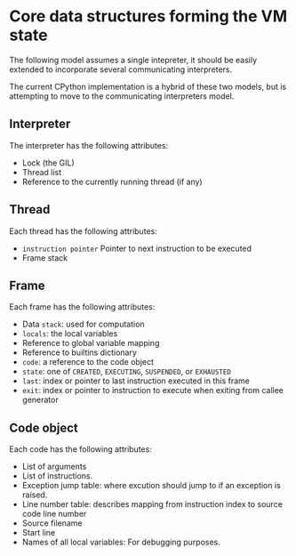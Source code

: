 # Core data structures forming the VM state

The following model assumes a single intepreter, it should be easily extended to incorporate several communicating interpreters.

The current CPython implementation is a hybrid of these two models, but is attempting to move to the communicating interpreters model.

## Interpreter

The interpreter has the following attributes:

* Lock (the GIL)
* Thread list
* Reference to the currently running thread (if any)

## Thread

Each thread has the following attributes:

* `instruction pointer` Pointer to next instruction to be executed
* Frame stack

## Frame

Each frame has the following attributes:

* Data `stack`: used for computation
* `locals`: the local variables
* Reference to global variable mapping
* Reference to builtins dictionary
* `code`: a reference to the code object
* `state`: one of `CREATED`, `EXECUTING`, `SUSPENDED`, or `EXHAUSTED`
* `last`: index or pointer to last instruction executed in this frame
* `exit`: index or pointer to instruction to execute when exiting from callee generator

## Code object

Each code has the following attributes:

* List of arguments
* List of instructions.
* Exception jump table: where excution should jump to if an exception is raised.
* Line number table: describes mapping from instruction index to source code line number
* Source filename
* Start line
* Names of all local variables: For debugging purposes.
